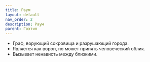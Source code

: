 ```yaml
---
title: Раум
layout: default
nav_order: 2
description: Раум
parent: Гоэтия
---
```


- Граф, ворующий сокровища и разрушающий города.
- Является как ворон, но может принять человеческий облик.
- Вызывает ненависть между близкими.

